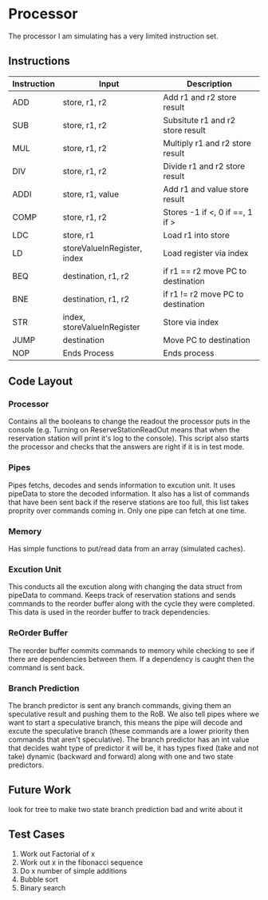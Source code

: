 # Processor
The processor I am simulating has a very limited instruction set.
## Instructions
| Instruction | Input | Description
| -------- | -------- | --------------- 
| ADD | store, r1, r2 | Add r1 and r2 store result 
| SUB | store, r1, r2 | Subsitute r1 and r2 store result 
| MUL | store, r1, r2 | Multiply r1 and r2 store result 
| DIV | store, r1, r2 | Divide r1 and r2 store result 
| ADDI | store, r1, value | Add r1 and value store result 
| COMP | store, r1, r2 | Stores -1 if <, 0 if ==, 1 if >
| LDC | store, r1 | Load r1 into store
| LD | storeValueInRegister, index | Load register via index
| BEQ | destination, r1, r2 | if r1 == r2 move PC to destination
| BNE | destination, r1, r2 | if r1 != r2 move PC to destination
| STR | index, storeValueInRegister | Store via index
| JUMP | destination | Move PC to destination
| NOP | Ends Process | Ends process 
## Code Layout 
### Processor 
Contains all the booleans to change the readout the processor puts in the console (e.g. Turning on ReserveStationReadOut means that when the reservation station will print it's log to the console).
This script also starts the processor and checks that the answers are right if it is in test mode.
### Pipes
Pipes fetchs, decodes and sends information to excution unit. It uses pipeData to store the decoded information. It also has a list of commands that have been sent back if the reserve stations are too full, this list takes proprity over commands coming in. Only one pipe can fetch at one time.
### Memory
Has simple functions to put/read data from an array (simulated caches).
### Excution Unit
This conducts all the excution along with changing the data struct from pipeData to command. Keeps track of reservation stations and sends commands to the reorder buffer along with the cycle they were completed. This data is used in the reorder buffer to track dependencies.
### ReOrder Buffer
The reorder buffer commits commands to memory while checking to see if there are dependencies between them. If a dependency is caught then the command is sent back.
### Branch Prediction
The branch predictor is sent any branch commands, giving them an speculative result and pushing them to the RoB. We also tell pipes where we want to start a speculative branch, this means the pipe will decode and excute the speculative branch (these commands are a lower priority then commands that aren't speculative). The branch predictor has an int value that decides waht type of predictor it will be, it has types fixed (take and not take) dynamic (backward and forward) along with one and two state predictors.  
## Future Work
look for tree to make two state branch prediction bad and write about it
## Test Cases
1. Work out Factorial of x 
2. Work out x in the fibonacci sequence
3. Do x number of simple additions 
4. Bubble sort
5. Binary search
